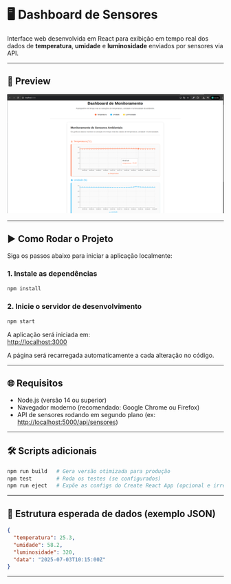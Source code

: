 # 🖥️ Dashboard de Sensores

Interface web desenvolvida em React para exibição em tempo real dos dados de **temperatura**, **umidade** e **luminosidade** enviados por sensores via API.

---

## 📸 Preview

<!-- Substitua o caminho abaixo por uma imagem do dashboard -->
![Preview do Dashboard](./public/image.png)

---

## ▶️ Como Rodar o Projeto

Siga os passos abaixo para iniciar a aplicação localmente:

### 1. Instale as dependências

```bash
npm install
```

### 2. Inicie o servidor de desenvolvimento

```bash
npm start
```

A aplicação será iniciada em:  
[http://localhost:3000](http://localhost:3000)

A página será recarregada automaticamente a cada alteração no código.

---

## 🌐 Requisitos

- Node.js (versão 14 ou superior)
- Navegador moderno (recomendado: Google Chrome ou Firefox)
- API de sensores rodando em segundo plano (ex: [http://localhost:5000/api/sensores](http://localhost:5000/api/sensores))

---

## 🛠️ Scripts adicionais

```bash
npm run build   # Gera versão otimizada para produção
npm test        # Roda os testes (se configurados)
npm run eject   # Expõe as configs do Create React App (opcional e irreversível)
```

---

## 📁 Estrutura esperada de dados (exemplo JSON)

```json
{
  "temperatura": 25.3,
  "umidade": 58.2,
  "luminosidade": 320,
  "data": "2025-07-03T10:15:00Z"
}
```

---

